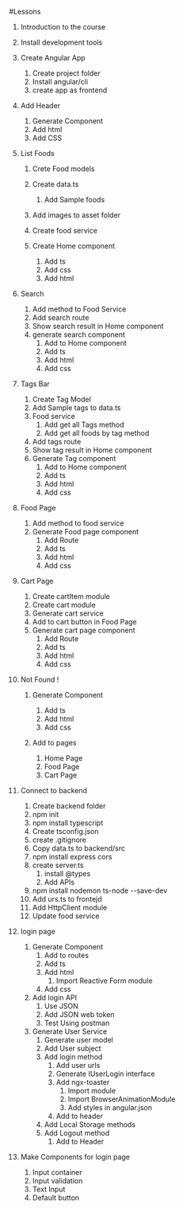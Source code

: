 #Lessons

1.  Introduction to the course
2.  Install development tools
3.  Create Angular App
    1.  Create project folder
    2.  Install angular/cli
    3.  create app as frontend
4.  Add Header
    1.  Generate Component
    2.  Add html
    3.  Add CSS
5.  List Foods

    1.  Crete Food models
    2.  Create data.ts

        1.  Add Sample foods

    3.  Add images to asset folder
    4.  Create food service
    5.  Create Home component
        1.  Add ts
        2.  Add css
        3.  Add html

6.  Search
    1.  Add method to Food Service
    2.  Add search route
    3.  Show search result in Home component
    4.  generate search component
        1.  Add to Home component
        2.  Add ts
        3.  Add html
        4.  Add css
7.  Tags Bar

    1.  Create Tag Model
    2.  Add Sample tags to data.ts
    3.  Food service
        1.  Add get all Tags method
        2.  Add get all foods by tag method
    4.  Add tags route
    5.  Show tag result in Home component
    6.  Generate Tag component
        1.  Add to Home component
        2.  Add ts
        3.  Add html
        4.  Add css

8.  Food Page
    1.  Add method to food service
    2.  Generate Food page component
        1.  Add Route
        2.  Add ts
        3.  Add html
        4.  Add css
    
9.  Cart Page
    1.  Create cartItem module
    2.  Create cart module
    3.  Generate cart service
    4.  Add to cart button in Food Page
    5.  Generate cart page component
        1.  Add Route
        2.  Add ts
        3.  Add html
        4.  Add css
    
10. Not Found !
    1.  Generate    Component
        1.  Add ts
        2.  Add html
        3.  Add css
        
    2.  Add to pages
        1.  Home Page
        2.  Food Page
        3.  Cart Page
    

11. Connect to backend
    1.  Create backend folder
    2.  npm init
    3.  npm install typescript
    4.  Create tsconfig.json
    5.  create .gitignore
    6.  Copy data.ts to backend/src 
    7.  npm install express cors
    8.  create server.ts
        1.  install @types
        2.  Add APIs
    9.  npm install nodemon ts-node --save-dev
    10. Add urs.ts to frontejd
    11. Add HttpClient module
    12. Update food service
    
12. login page
    1.  Generate Component
        1.  Add to routes
        2.  Add ts
        3.  Add html
            1.  Import Reactive Form module
        4.  Add css
    2.  Add login API
        1.  Use JSON
        2.  Add JSON web token
        3.  Test Using postman
    3.  Generate User Service
        1.  Generate user model
        2.  Add User subject
        3.  Add login method
            1.  Add user urls
            2.  Generate IUserLogin interface
            3.  Add ngx-toaster
                1.  Import module
                2.  Import BrowserAnimationModule
                3.  Add styles in angular.json
            4.  Add to header
        4.  Add Local Storage methods
        5.  Add Logout method
            1.  Add to Header
    
13. Make Components for login page
    1.  Input container
    2.  Input validation
    3.  Text Input
    4.  Default button
    
    
    

